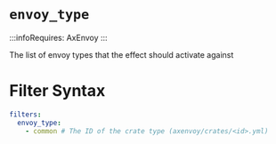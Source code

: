 # `envoy_type`
:::infoRequires:
AxEnvoy
:::

The list of envoy types that the effect should activate against
# Filter Syntax
```yaml
filters:
  envoy_type:
    - common # The ID of the crate type (axenvoy/crates/<id>.yml)
```
